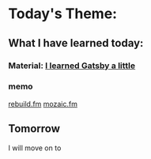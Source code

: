 # Today's Theme: 

## What I have learned today:
### Material: [I learned Gatsby a little](https://qiita.com/uehaj/items/1b7f0a86596353587466)
    
### memo
[rebuild.fm](http://rebuild.fm/)
[mozaic.fm](https://podcasts.apple.com/us/podcast/mozaic-fm/id851914495?mt=2)

## Tomorrow
I will move on to []()
